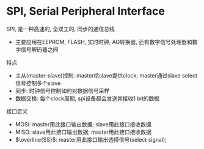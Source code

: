 # SPI, Serial Peripheral Interface

SPI, 是一种高速的, 全双工的, 同步的通信总线

* 主要应用在EEPROM, FLASH, 实时时钟, AD转换器, 还有数字信号处理器和数字信号解码器之间

特点

* 主从(master-slave)控制: master给slave提供clock; master通过slave select信号控制多个slave
* 同步: 时钟信号控制如何对数据信号采样
* 数据交换: 每个clock周期, spi设备都会发送并接收1 bit的数据

接口定义

* MOSI: master用此接口输出数据; slave用此接口接收数据
* MISO: slave用此接口输出数据; master用此接口接收数据
* $\overline{SS}$: master用此接口输出选择信号(select signal);

